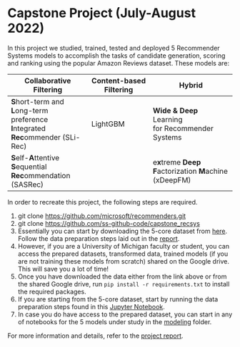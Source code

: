 # Capstone Project (July-August 2022)

In this project we studied, trained, tested and deployed 5 Recommender Systems models to accomplish the tasks of candidate generation, scoring and ranking using the popular Amazon Reviews dataset. These models are:

| Collaborative Filtering  | Content-based Filtering | Hybrid   
| ------------------------ | ----------------------- | --------    |
| **S**hort-term and **L**ong-term<br>preference **I**ntegrated<br>**Rec**ommender (SLi-Rec) | LightGBM | **Wide & Deep** Learning<br>for Recommender<br>Systems |
| **S**elf-**A**ttentive **S**equential<br>**Rec**ommendation (SASRec) | | e**x**treme **Deep**<br>**F**actorization **M**achine (xDeepFM) |

In order to recreate this project, the following steps are required.
1. git clone https://github.com/microsoft/recommenders.git
2. git clone https://github.com/ss-github-code/capstone_recsys
3. Essentially you can start by downloading the 5-core dataset from [here](http://deepyeti.ucsd.edu/jianmo/amazon/index.html). Follow the data preparation steps laid out in the [report](https://github.com/ss-github-code/capstone_recsys/blob/main/report/report.md).
4. However, if you are a University of Michigan faculty or student, you can access the prepared datasets, transformed data, trained models (if you are not training these models from scratch) shared on the Google drive. This will save you a lot of time!
5. Once you have downloaded the data either from the link above or from the shared Google drive, run `pip install -r requirements.txt` to install the required packages.
6. If you are starting from the 5-core dataset, start by running the data preparation steps found in this [Jupyter Notebook](https://github.com/ss-github-code/capstone_recsys/blob/main/preprocessing/amzn_gen_dataset.ipynb).
7. In case you do have access to the prepared dataset, you can start in any of notebooks for the 5 models under study in the [modeling](https://github.com/ss-github-code/capstone_recsys/tree/main/modeling) folder.

For more information and details, refer to the [project report](https://github.com/ss-github-code/capstone_recsys/blob/main/report/report.md).
